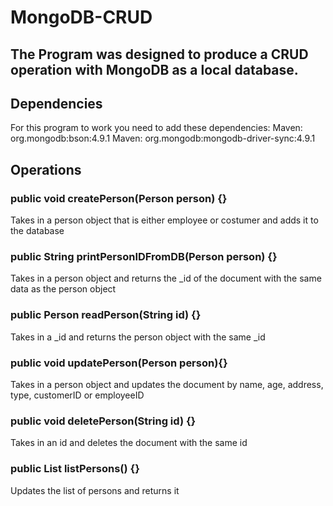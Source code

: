 # MongoDB-CRUD

## The Program was designed to produce a CRUD operation with MongoDB as a local database.

## Dependencies
For this program to work you need to add these dependencies:    Maven: org.mongodb:bson:4.9.1
    Maven: org.mongodb:mongodb-driver-sync:4.9.1

## Operations
### public void createPerson(Person person) {}
Takes in a person object that is either employee or costumer and adds it to the database

### public String printPersonIDFromDB(Person person) {}
Takes in a person object and returns the _id of the document with the same data as the person object

### public Person readPerson(String id) {}
Takes in a _id and returns the person object with the same _id

### public void updatePerson(Person person){}
Takes in a person object and updates the document by name, age, address, type, customerID or employeeID

### public void deletePerson(String id) {}
Takes in an id and deletes the document with the same id

### public List<Person> listPersons() {}
Updates the list of persons and returns it
